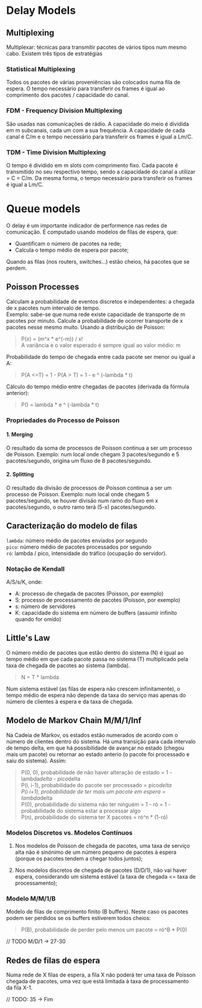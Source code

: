 # Delay Models

## Multiplexing

Multiplexar: técnicas para transmitir pacotes de vários tipos num mesmo cabo. Existem três tipos de estratégias

### Statistical Multiplexing

Todos os pacotes de várias proveniências são colocados numa fila de espera. O tempo necessário para transferir os frames é igual ao comprimento dos pacotes / capacidade do canal.

### FDM - Frequency Division Multiplexing

São usadas nas comunicações de rádio. A capacidade do meio é dividida em m subcanais, cada um com a sua frequência. A capacidade de cada canal é C/m e o tempo necessário para transferir os frames é igual a Lm/C.

### TDM - Time Division Multiplexing

O tempo é dividido em m slots com comprimento fixo. Cada pacote é transmitido no seu respectivo tempo, sendo a capacidade do canal a utilizar = C = C/m. Da mesma forma, o tempo necessário para transferir os frames é igual a Lm/C.

# Queue models

O delay é um importante indicador de performence nas redes de comunicação. É computado usando modelos de filas de espera, que:

- Quantificam o número de pacotes na rede;
- Calcula o tempo médio de espera por pacote;

Quando as filas (nos routers, switches...) estão cheios, há pacotes que se perdem.

## Poisson Processes

Calculam a probabilidade de eventos discretos e independentes: a chegada de x pacotes num intervalo de tempo. <br>
Exemplo: sabe-se que numa rede existe capacidade de transporte de m pacotes por minuto. Calcule a probabilidade de ocorrer transporte de x pacotes nesse mesmo muito. Usando a distribuição de Poisson:

> P(x) = (m^x * e^(-m)) / x! <br>
> A variância e o valor esperado é sempre igual ao valor médio: m <br>

Probabilidade do tempo de chegada entre cada pacote ser menor ou igual a A:

> P(A <=T) = 1 - P(A > T) = 1 - e ^ (-lambda * t) <br>

Cálculo do tempo médio entre chegadas de pacotes (derivada da fórmula anterior):

> P() = lambda * e ^ (-lambda * t) <br>

### Propriedades do Processo de Poisson

#### 1. Merging

O resultado da soma de processos de Poisson continua a ser um processo de Poisson. Exemplo: num local onde chegam 3 pacotes/segundo e 5 pacotes/segundo, origina um fluxo de 8 pacotes/segundo.

#### 2. Splitting

O resultado da divisão de processos de Poisson continua a ser um processo de Poisson. Exemplo: num local onde chegam 5 pacotes/segundo, se houver divisão num ramo do fluxo em x pacotes/segundo, o outro ramo terá (5-x) pacotes/segundo.

## Caracterização do modelo de filas

`lambda`: número médio de pacotes enviados por segundo <br>
`pico`: número médio de pacotes processados por segundo <br>
`ró`: lambda / pico, intensidade do tráfico (ocupação do servidor).

### Notação de Kendall

A/S/s/K, onde:

- A: processo de chegada de pacotes (Poisson, por exemplo)
- S: processo de processamento de pacotes (Poisson, por exemplo)
- s: número de servidores
- K: capacidade do sistema em número de buffers (assumir infinito quando for omido)

## Little's Law

O número médio de pacotes que estão dentro do sistema (N) é igual ao tempo médio em que cada pacote passa no sistema (T) multiplicado pela taxa de chegada de pacotes ao sistema (lambda).

> N = T * lambda <br>

Num sistema estável (as filas de espera não crescem infinitamente), o tempo médio de espera não depende da taxa do serviço mas apenas do número de clientes à espera e da taxa de chegada. 

## Modelo de Markov Chain M/M/1/Inf

Na Cadeia de Markov, os estados estão numerados de acordo com o número de clientes dentro do sistema. Há uma transição para cada intervalo de tempo delta, em que há possibilidade de avançar no estado (chegou mais um pacote) ou retornar ao estado anterio (o pacote foi processado e saiu do sistema). Assim:

> P(0, 0), probabilidade de não haver alteração de estado = 1 - lambda*delta - pico*delta <br>
> P(i, i-1), probabilidade do pacote ser processado = pico*delta <br>
> P(i i+1), probabilidade de ter mais um pacote em espera = lambda*delta <br>
> P(0), probabilidade do sistema não ter ninguém = 1 - ró = 1 - probabilidade do sistema estar a processar algo <br>
> P(n), probabilidade do sistema ter X pacotes = ró^n * (1-ró) <br>

### Modelos Discretos vs. Modelos Contínuos

1. Nos modelos de Poisson de chegada de pacotes, uma taxa de serviço alta não é sinónimo de um número pequeno de pacotes à espera (porque os pacotes tendem a chegar todos juntos);

2. Nos modelos discretos de chegada de pacotes (D/D/1), não vai haver espera, considerando um sistema estável (a taxa de chegada <= taxa de processamento);

### Modelo M/M/1/B

Modelo de filas de comprimento finito (B buffers). Neste caso os pacotes podem ser perdidos se os buffers estiverem todos cheios:

> P(B), probabilidade de perder pelo menos um pacote = ró^B * P(0)

// TODO M/D/1 -> 27-30

## Redes de filas de espera

Numa rede de X filas de espera, a fila X não poderá ter uma taxa de Poisson chegada de pacotes, uma vez que está limitada à taxa de processamento da fila X-1.

// TODO: 35 -> Fim